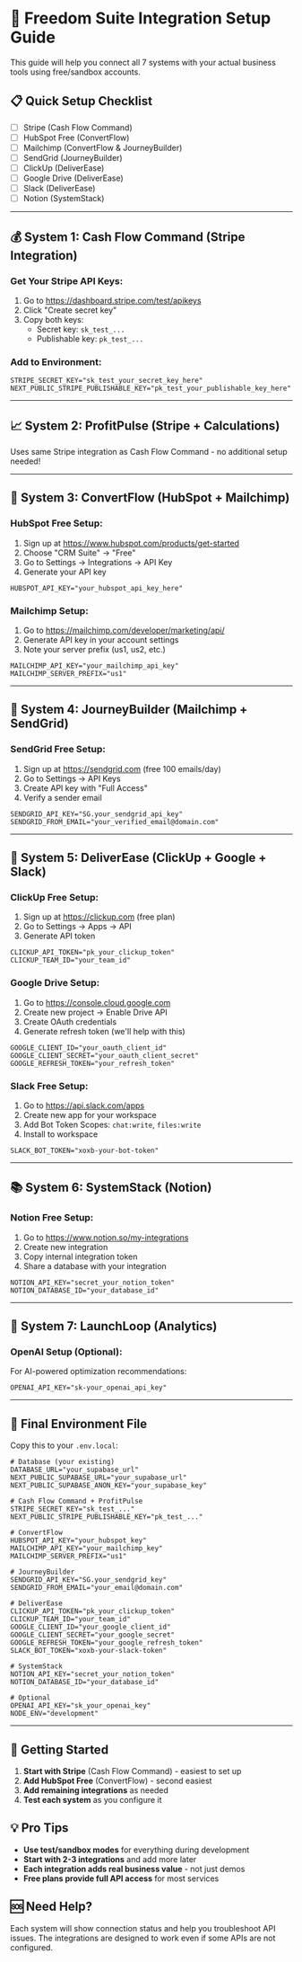 # 🔧 Freedom Suite Integration Setup Guide

This guide will help you connect all 7 systems with your actual business tools using free/sandbox accounts.

## 📋 Quick Setup Checklist

- [ ] Stripe (Cash Flow Command)
- [ ] HubSpot Free (ConvertFlow) 
- [ ] Mailchimp (ConvertFlow & JourneyBuilder)
- [ ] SendGrid (JourneyBuilder)
- [ ] ClickUp (DeliverEase)
- [ ] Google Drive (DeliverEase)
- [ ] Slack (DeliverEase)
- [ ] Notion (SystemStack)

---

## 💰 System 1: Cash Flow Command (Stripe Integration)

### Get Your Stripe API Keys:
1. Go to https://dashboard.stripe.com/test/apikeys
2. Click "Create secret key" 
3. Copy both keys:
   - Secret key: `sk_test_...`
   - Publishable key: `pk_test_...`

### Add to Environment:
```env
STRIPE_SECRET_KEY="sk_test_your_secret_key_here"
NEXT_PUBLIC_STRIPE_PUBLISHABLE_KEY="pk_test_your_publishable_key_here"
```

---

## 📈 System 2: ProfitPulse (Stripe + Calculations)
Uses same Stripe integration as Cash Flow Command - no additional setup needed!

---

## 🔄 System 3: ConvertFlow (HubSpot + Mailchimp)

### HubSpot Free Setup:
1. Sign up at https://www.hubspot.com/products/get-started
2. Choose "CRM Suite" → "Free"
3. Go to Settings → Integrations → API Key
4. Generate your API key

```env
HUBSPOT_API_KEY="your_hubspot_api_key_here"
```

### Mailchimp Setup:
1. Go to https://mailchimp.com/developer/marketing/api/
2. Generate API key in your account settings
3. Note your server prefix (us1, us2, etc.)

```env
MAILCHIMP_API_KEY="your_mailchimp_api_key"
MAILCHIMP_SERVER_PREFIX="us1"
```

---

## 🎯 System 4: JourneyBuilder (Mailchimp + SendGrid)

### SendGrid Free Setup:
1. Sign up at https://sendgrid.com (free 100 emails/day)
2. Go to Settings → API Keys
3. Create API key with "Full Access"
4. Verify a sender email

```env
SENDGRID_API_KEY="SG.your_sendgrid_api_key"
SENDGRID_FROM_EMAIL="your_verified_email@domain.com"
```

---

## 🚀 System 5: DeliverEase (ClickUp + Google + Slack)

### ClickUp Free Setup:
1. Sign up at https://clickup.com (free plan)
2. Go to Settings → Apps → API
3. Generate API token

```env
CLICKUP_API_TOKEN="pk_your_clickup_token"
CLICKUP_TEAM_ID="your_team_id"
```

### Google Drive Setup:
1. Go to https://console.cloud.google.com
2. Create new project → Enable Drive API
3. Create OAuth credentials
4. Generate refresh token (we'll help with this)

```env
GOOGLE_CLIENT_ID="your_oauth_client_id"
GOOGLE_CLIENT_SECRET="your_oauth_client_secret" 
GOOGLE_REFRESH_TOKEN="your_refresh_token"
```

### Slack Free Setup:
1. Go to https://api.slack.com/apps
2. Create new app for your workspace
3. Add Bot Token Scopes: `chat:write`, `files:write`
4. Install to workspace

```env
SLACK_BOT_TOKEN="xoxb-your-bot-token"
```

---

## 📚 System 6: SystemStack (Notion)

### Notion Free Setup:
1. Go to https://www.notion.so/my-integrations
2. Create new integration
3. Copy internal integration token
4. Share a database with your integration

```env
NOTION_API_KEY="secret_your_notion_token"
NOTION_DATABASE_ID="your_database_id"
```

---

## 🔬 System 7: LaunchLoop (Analytics)

### OpenAI Setup (Optional):
For AI-powered optimization recommendations:

```env
OPENAI_API_KEY="sk-your_openai_api_key"
```

---

## 🎯 Final Environment File

Copy this to your `.env.local`:

```env
# Database (your existing)
DATABASE_URL="your_supabase_url"
NEXT_PUBLIC_SUPABASE_URL="your_supabase_url"
NEXT_PUBLIC_SUPABASE_ANON_KEY="your_supabase_key"

# Cash Flow Command + ProfitPulse
STRIPE_SECRET_KEY="sk_test_..."
NEXT_PUBLIC_STRIPE_PUBLISHABLE_KEY="pk_test_..."

# ConvertFlow  
HUBSPOT_API_KEY="your_hubspot_key"
MAILCHIMP_API_KEY="your_mailchimp_key"
MAILCHIMP_SERVER_PREFIX="us1"

# JourneyBuilder
SENDGRID_API_KEY="SG.your_sendgrid_key"
SENDGRID_FROM_EMAIL="your_email@domain.com"

# DeliverEase
CLICKUP_API_TOKEN="pk_your_clickup_token"
CLICKUP_TEAM_ID="your_team_id"
GOOGLE_CLIENT_ID="your_google_client_id"
GOOGLE_CLIENT_SECRET="your_google_secret"
GOOGLE_REFRESH_TOKEN="your_google_refresh_token"
SLACK_BOT_TOKEN="xoxb-your-slack-token"

# SystemStack
NOTION_API_KEY="secret_your_notion_token"
NOTION_DATABASE_ID="your_database_id"

# Optional
OPENAI_API_KEY="sk_your_openai_key"
NODE_ENV="development"
```

---

## 🚀 Getting Started

1. **Start with Stripe** (Cash Flow Command) - easiest to set up
2. **Add HubSpot Free** (ConvertFlow) - second easiest  
3. **Add remaining integrations** as needed
4. **Test each system** as you configure it

## 💡 Pro Tips

- **Use test/sandbox modes** for everything during development
- **Start with 2-3 integrations** and add more later
- **Each integration adds real business value** - not just demos
- **Free plans provide full API access** for most services

## 🆘 Need Help?

Each system will show connection status and help you troubleshoot API issues. The integrations are designed to work even if some APIs are not configured.